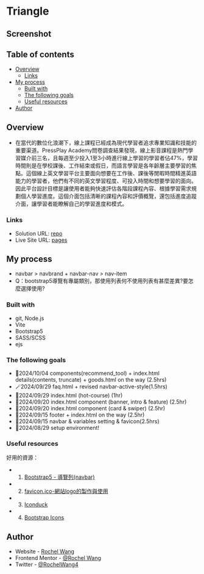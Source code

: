 # Triangle

## Screenshot


## Table of contents

- [Overview](#overview)
  - [Links](#links)
- [My process](#my-process)
  - [Built with](#built-with)
  - [The following goals](#the-following-goals)
  - [Useful resources](#useful-resources)
- [Author](#author)

## Overview
- 在當代的數位化浪潮下，線上課程已經成為現代學習者追求專業知識和技能的重要渠道。PressPlay Academy問卷調查結果發現，線上影音課程是熱門學習媒介前三名，且每週至少投入1至3小時進行線上學習的學習者佔47%，學習時間則是在學校課後、工作結束或假日，而語言學習是各年齡層主要學習的焦點。這個線上英文學習平台主要面向想要在工作後、課後等閒暇時間精進英語能力的學習者，他們有不同的英文學習程度、可投入時間和想要學習的面向。因此平台設計目標是讓使用者能夠快速評估各階段課程內容、根據學習需求規劃個人學習進度。這個介面包括清晰的課程內容和評價概覽，還包括進度追蹤介面，讓學習者能瞭解自己的學習進度和模式。


### Links

- Solution URL: [repo](https://github.com/rochelwang1205/triangle)
- Live Site URL: [pages](https://rochelwang1205.github.io/triangle/)

## My process
- navbar > navbrand + navbar-nav > nav-item
- Q：bootstrap5導覽有專屬類別，那使用列表何不使用列表有甚麼差異?要怎麼選擇使用?
### Built with

- git, Node.js
- Vite
- Bootstrap5
- SASS/SCSS
- ejs
  
### The following goals
- 🧩2024/10/04 components(recommend_tool) + index.html details(contents, truncate) + goods.html on the way (2.5hrs)
- 🪄2024/09/29 faq.html + revised navbar-active-style(1.5hrs)
- 🔅2024/09/29 index.html (hot-course) (1hr)
- 🌟2024/09/20 index.html component (banner, intro & feature) (2.5hr)
- 🌟2024/09/20 index.html component (card & swiper) (2.5hr)
- 🌟2024/09/15 footer + index.html on the way (2.5hr)
- 🌟2024/09/15 navbar & variables setting & favicon(2.5hrs)
- 🎈2024/08/29 setup environment!


### Useful resources
好用的資源：
- 1. [Bootstrap5 - 導覽列(navbar)](https://bootstrap5.hexschool.com/docs/5.1/components/navbar/)
- 2. [favicon.ico-網站logo的製作與使用](https://ithelp.ithome.com.tw/articles/10285383)
- 3. [Iconduck](https://iconduck.com/)
- 4. [Bootstrap Icons](https://icons.getbootstrap.com/)

## Author
- Website - [Rochel Wang](https://github.com/rochelwang1205)
- Frontend Mentor - [@Rochel Wang](https://www.frontendmentor.io/profile/rochelwang1205)
- Twitter - [@RochelWang4](https://twitter.com/RochelWang4)